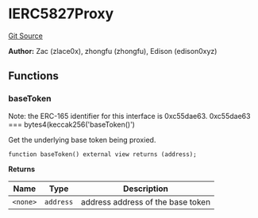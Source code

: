 # IERC5827Proxy
[Git Source](https://github.com/suberra/funnel-contracts/blob/59c542a5eca5681850b213a7c7430da0cfa78c32/src/interfaces/IERC5827Proxy.sol)

**Author:**
Zac (zlace0x), zhongfu (zhongfu), Edison (edison0xyz)


## Functions
### baseToken

Note: the ERC-165 identifier for this interface is 0xc55dae63.
0xc55dae63 ===
bytes4(keccak256('baseToken()')

Get the underlying base token being proxied.


```solidity
function baseToken() external view returns (address);
```
**Returns**

|Name|Type|Description|
|----|----|-----------|
|`<none>`|`address`|address address of the base token|


